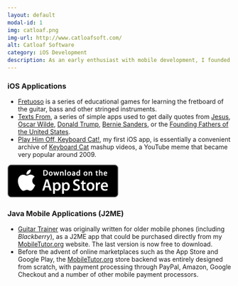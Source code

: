```yaml
---
layout: default
modal-id: 1
img: catloaf.png
img-url: http://www.catloafsoft.com/
alt: Catloaf Software
category: iOS Development
description: As an early enthusiast with mobile development, I founded <a href="http://www.catloafsoft.com/">Catloaf Software</a> to market apps for Apple iOS.
---
```

### iOS Applications

* [Fretuoso](http://fretuoso.com/) is a series of educational games for learning the fretboard of the guitar, bass and other stringed instruments.
* [Texts From](http://texts.fr), a series of simple apps used to get daily quotes from [Jesus](http://jesus.texts.fr), [Oscar Wilde](http://wilde.texts.fr), [Donald Trump](http://trump.texts.fr), [Bernie Sanders](http://bernie.texts.fr),  or the [Founding Fathers of the United States](http://fathers.texts.fr).
* [Play Him Off, Keyboard Cat!](http://iphonekeyboardcat.com/), my first iOS app, is essentially a convenient archive of [Keyboard Cat](http://knowyourmeme.com/memes/keyboard-cat) mashup videos, a YouTube meme that became very popular around 2009.


[![Catloaf Software Apps](img/appstore-badge.png)](http://appstore.catloafsoft.com)

### Java Mobile Applications (J2ME)

* [Guitar Trainer](http://www.mobiletutor.org/guitar) was originally written for older mobile phones (including *Blackberry*), as a J2ME app that could be purchased directly from my [MobileTutor.org](http://www.mobiletutor.org) website. The last version is now free to download.
* Before the advent of online marketplaces such as the App Store and Google Play, the [MobileTutor.org](http://www.mobiletutor.org) store backend was entirely designed from scratch, with payment processing through PayPal, Amazon, Google Checkout and a number of other mobile payment processors.
